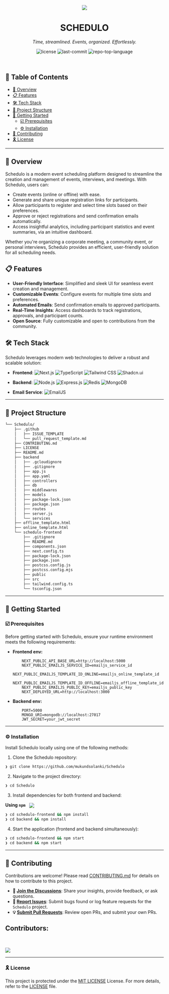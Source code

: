 <p align="center">
    <img src="https://github.com/user-attachments/assets/4fc00e69-441f-40f4-98b1-41369ebb13a6" align="center">
</p>
<p align="center"><h1 align="center">SCHEDULO</h1></p>
<p align="center">
	<em>Time, streamlined. Events, organized. Effortlessly.</em>
</p>
<p align="center">
	<img src="https://img.shields.io/github/license/mukundsolanki/Schedulo?style=default&logo=opensourceinitiative&logoColor=white&color=0080ff" alt="license">
	<img src="https://img.shields.io/github/last-commit/mukundsolanki/Schedulo?style=default&logo=git&logoColor=white&color=0080ff" alt="last-commit">
	<img src="https://img.shields.io/github/languages/top/mukundsolanki/Schedulo?style=default&color=0080ff" alt="repo-top-language">
</p>
<br>

## 🔗 Table of Contents

- [📍 Overview](#-overview)
- [📋 Features](#-features)
- [🛠 Tech Stack](#-tech-stack)
- [📁 Project Structure](#-project-structure)
- [🚀 Getting Started](#-getting-started)
  - [☑️ Prerequisites](#-prerequisites)
  - [⚙️ Installation](#-installation)
- [🔰 Contributing](#-contributing)
- [🎗 License](#-license)

---

## 📍 Overview

Schedulo is a modern event scheduling platform designed to streamline the creation and management of events, interviews, and meetings. With Schedulo, users can:

- Create events (online or offline) with ease.
- Generate and share unique registration links for participants.
- Allow participants to register and select time slots based on their preferences.
- Approve or reject registrations and send confirmation emails automatically.
- Access insightful analytics, including participant statistics and event summaries, via an intuitive dashboard.

Whether you're organizing a corporate meeting, a community event, or personal interviews, Schedulo provides an efficient, user-friendly solution for all scheduling needs.

## 📋 Features

- **User-Friendly Interface**: Simplified and sleek UI for seamless event creation and management.
- **Customizable Events**: Configure events for multiple time slots and preferences.
- **Automated Emails**: Send confirmation emails to approved participants.
- **Real-Time Insights**: Access dashboards to track registrations, approvals, and participant counts.
- **Open Source**: Fully customizable and open to contributions from the community.

## 🛠 Tech Stack

Schedulo leverages modern web technologies to deliver a robust and scalable solution:

- **Frontend**:
  <img src="https://img.shields.io/badge/Next.js-000000.svg?style=flat&logo=nextdotjs&logoColor=white" alt="Next.js">
  <img src="https://img.shields.io/badge/TypeScript-3178C6.svg?style=flat&logo=typescript&logoColor=white" alt="TypeScript">
  <img src="https://img.shields.io/badge/TailwindCSS-06B6D4.svg?style=flat&logo=tailwindcss&logoColor=white" alt="Tailwind CSS">
  <img src="https://img.shields.io/badge/shadcn%2Fui-000?logo=shadcnui&logoColor=fff&style=flat" alt="Shadcn.ui">

- **Backend**:
  <img src="https://img.shields.io/badge/Node.js-339933.svg?style=flat&logo=nodedotjs&logoColor=white" alt="Node.js">
  <img src="https://img.shields.io/badge/Express.js-000000.svg?style=flat&logo=express&logoColor=white" alt="Express.js">
  <img src="https://img.shields.io/badge/Redis-DC382D.svg?style=flat&logo=redis&logoColor=white" alt="Redis">
  <img src="https://img.shields.io/badge/MongoDB-47A248.svg?style=flat&logo=mongodb&logoColor=white" alt="MongoDB">

- **Email Service**:
  <img src="https://img.shields.io/badge/EmailJS-F4B400.svg?style=flat&logo=google&logoColor=white" alt="EmailJS">

---

## 📁 Project Structure

```sh
└── Schedulo/
    ├── .github
    │   ├── ISSUE_TEMPLATE
    │   └── pull_request_template.md
    ├── CONTRIBUTING.md
    ├── LICENSE
    ├── README.md
    ├── backend
    │   ├── .gcloudignore
    │   ├── .gitignore
    │   ├── app.js
    │   ├── app.yaml
    │   ├── controllers
    │   ├── db
    │   ├── middlewares
    │   ├── models
    │   ├── package-lock.json
    │   ├── package.json
    │   ├── routes
    │   ├── server.js
    │   └── services
    ├── offline_template.html
    ├── online_template.html
    └── schedulo-frontend
        ├── .gitignore
        ├── README.md
        ├── components.json
        ├── next.config.ts
        ├── package-lock.json
        ├── package.json
        ├── postcss.config.js
        ├── postcss.config.mjs
        ├── public
        ├── src
        ├── tailwind.config.ts
        └── tsconfig.json
```

---
## 🚀 Getting Started

### ☑️ Prerequisites

Before getting started with Schedulo, ensure your runtime environment meets the following requirements:

- **Frontend env:**
    ```
        NEXT_PUBLIC_API_BASE_URL=http://localhost:5000
        NEXT_PUBLIC_EMAILJS_SERVICE_ID=emailjs_service_id
        NEXT_PUBLIC_EMAILJS_TEMPLATE_ID_ONLINE=emailjs_online_template_id
        NEXT_PUBLIC_EMAILJS_TEMPLATE_ID_OFFLINE=emailjs_offline_template_id
        NEXT_PUBLIC_EMAILJS_PUBLIC_KEY=emailjs_public_key
        NEXT_DEPLOYED_URL=http://localhost:3000
    ```

- **Backend env:**
    ```
        PORT=5000
        MONGO_URI=mongodb://localhost:27017
        JWT_SECRET=your_jwt_secret
    ```

---

### ⚙️ Installation

Install Schedulo locally using one of the following methods:

1. Clone the Schedulo repository:
```sh
❯ git clone https://github.com/mukundsolanki/Schedulo
```

2. Navigate to the project directory:
```sh
❯ cd Schedulo
```

3. Install dependencies for both frontend and backend:

**Using `npm`** &nbsp; [<img align="center" src="https://img.shields.io/badge/npm-CB3837.svg?style={badge_style}&logo=npm&logoColor=white" />](https://www.npmjs.com/)

```sh
❯ cd schedulo-frontend && npm install
❯ cd backend && npm install
```

4. Start the application (frontend and backend simultaneously):

```sh
❯ cd schedulo-frontend && npm start
❯ cd backend && npm start
```
---

## 🔰 Contributing

Contributions are welcome! Please read [CONTRIBUTING.md](CONTRIBUTING.md) for details on how to contribute to this project.

- **💬 [Join the Discussions](https://github.com/mukundsolanki/Schedulo/discussions)**: Share your insights, provide feedback, or ask questions.
- **🐛 [Report Issues](https://github.com/mukundsolanki/Schedulo/issues)**: Submit bugs found or log feature requests for the `Schedulo` project.
- **💡 [Submit Pull Requests](https://github.com/mukundsolanki/Schedulo/CONTRIBUTING.md)**: Review open PRs, and submit your own PRs.

## Contributors: 
<br>
<p align="left">
   <a href="https://github.com{/mukundsolanki/Schedulo/}graphs/contributors">
      <img src="https://contrib.rocks/image?repo=mukundsolanki/Schedulo">
   </a>
</p>

---

### 🎗 License

This project is protected under the [MIT LICENSE](https://choosealicense.com/licenses) License. For more details, refer to the [LICENSE](https://choosealicense.com/licenses/) file.
